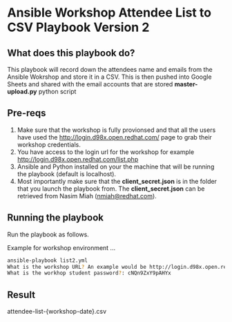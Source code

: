 # Ansible Workshop Attendee List to CSV Playbook Version 2 
## What does this playbook do? 
This playbook will record down the attendees name and emails from the Ansible Wokrshop and store it in a CSV. This is then pushed into Google Sheets and shared with the email accounts that are stored **master-upload.py** python script 

## Pre-reqs
1. Make sure that the workshop is fully provionsed and that all the users have used the http://login.d98x.open.redhat.com/ page to grab their workshop credentials. 
2. You have access to the login url for the workshop for example http://login.d98x.open.redhat.com/list.php
3. Ansible and Python installed on your the machine that will be running the playbook (default is localhost). 
4. Most importantly make sure that the **client_secret.json** is in the folder that you launch the playbook from. The **client_secret.json** can be retrieved from Nasim Miah (nmiah@redhat.com).

## Running the playbook
Run the playbook as follows. 

Example for workshop environment ...

```bash
ansible-playbook list2.yml
What is the workshop URL? An example would be http://login.d98x.open.redhat.com/list.php: http://login.a76d.open.redhat.com/list.php
What is the workhop student password?: cNQn9ZxY9pAHYx
```

## Result 
attendee-list-{workshop-date}.csv 

